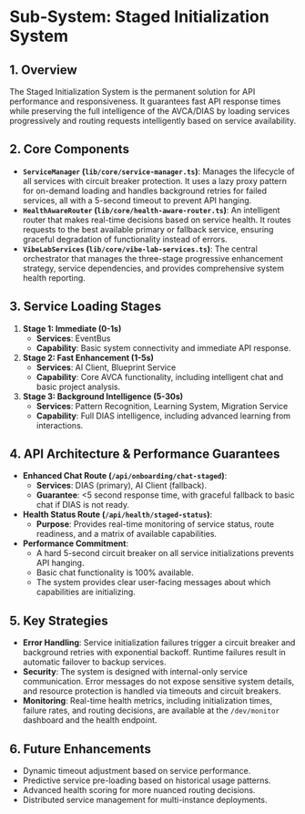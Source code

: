 # Sub-System: Staged Initialization System

## 1. Overview

The Staged Initialization System is the permanent solution for API performance and responsiveness. It guarantees fast API response times while preserving the full intelligence of the AVCA/DIAS by loading services progressively and routing requests intelligently based on service availability.

## 2. Core Components

*   **`ServiceManager` (`lib/core/service-manager.ts`)**: Manages the lifecycle of all services with circuit breaker protection. It uses a lazy proxy pattern for on-demand loading and handles background retries for failed services, all with a 5-second timeout to prevent API hanging.
*   **`HealthAwareRouter` (`lib/core/health-aware-router.ts`)**: An intelligent router that makes real-time decisions based on service health. It routes requests to the best available primary or fallback service, ensuring graceful degradation of functionality instead of errors.
*   **`VibeLabServices` (`lib/core/vibe-lab-services.ts`)**: The central orchestrator that manages the three-stage progressive enhancement strategy, service dependencies, and provides comprehensive system health reporting.

## 3. Service Loading Stages

1.  **Stage 1: Immediate (0-1s)**
    *   **Services**: EventBus
    *   **Capability**: Basic system connectivity and immediate API response.
2.  **Stage 2: Fast Enhancement (1-5s)**
    *   **Services**: AI Client, Blueprint Service
    *   **Capability**: Core AVCA functionality, including intelligent chat and basic project analysis.
3.  **Stage 3: Background Intelligence (5-30s)**
    *   **Services**: Pattern Recognition, Learning System, Migration Service
    *   **Capability**: Full DIAS intelligence, including advanced learning from interactions.

## 4. API Architecture & Performance Guarantees

*   **Enhanced Chat Route (`/api/onboarding/chat-staged`)**:
    *   **Services**: DIAS (primary), AI Client (fallback).
    *   **Guarantee**: <5 second response time, with graceful fallback to basic chat if DIAS is not ready.
*   **Health Status Route (`/api/health/staged-status`)**:
    *   **Purpose**: Provides real-time monitoring of service status, route readiness, and a matrix of available capabilities.
*   **Performance Commitment**:
    *   A hard 5-second circuit breaker on all service initializations prevents API hanging.
    *   Basic chat functionality is 100% available.
    *   The system provides clear user-facing messages about which capabilities are initializing.

## 5. Key Strategies

*   **Error Handling**: Service initialization failures trigger a circuit breaker and background retries with exponential backoff. Runtime failures result in automatic failover to backup services.
*   **Security**: The system is designed with internal-only service communication. Error messages do not expose sensitive system details, and resource protection is handled via timeouts and circuit breakers.
*   **Monitoring**: Real-time health metrics, including initialization times, failure rates, and routing decisions, are available at the `/dev/monitor` dashboard and the health endpoint.

## 6. Future Enhancements

*   Dynamic timeout adjustment based on service performance.
*   Predictive service pre-loading based on historical usage patterns.
*   Advanced health scoring for more nuanced routing decisions.
*   Distributed service management for multi-instance deployments.
